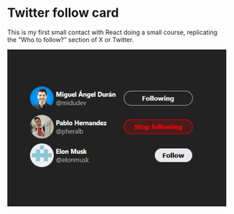 # Twitter follow card

This is my first small contact with React doing a small course, replicating the “Who to follow?” section of X or Twitter.

<img src="img/final-view.png" alt="Descripción" width="500">
